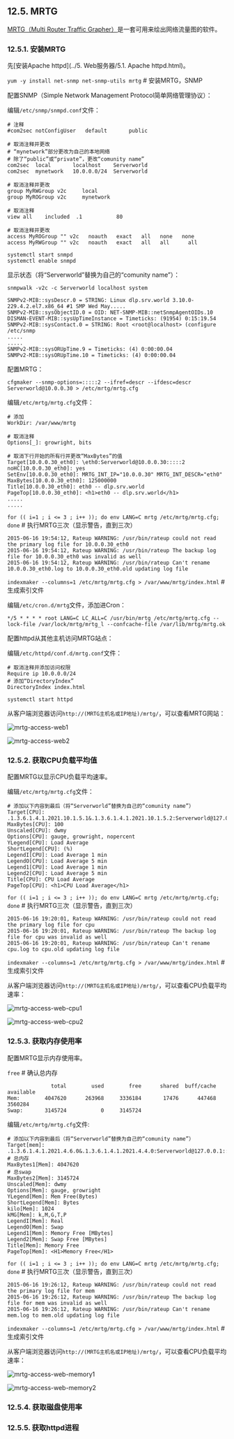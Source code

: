## 12.5. MRTG

[MRTG（Multi Router Traffic Grapher）](http://oss.oetiker.ch/mrtg/)是一套可用来绘出网络流量图的软件。

### 12.5.1. 安装MRTG

先[安装Apache httpd](../5. Web服务器/5.1. Apache httpd.html)。

`yum -y install net-snmp net-snmp-utils mrtg` # 安装MRTG，SNMP

配置SNMP（Simple Network Management Protocol简单网络管理协议）：

编辑`/etc/snmp/snmpd.conf`文件：

```
# 注释
#com2sec notConfigUser   default       public

# 取消注释并更改
# “mynetwork”部分更改为自己的本地网络
# 除了“public”或“private”，更改“comunity name”
com2sec  local       localhost    Serverworld
com2sec  mynetwork   10.0.0.0/24  Serverworld

# 取消注释并更改
group MyRWGroup v2c     local
group MyROGroup v2c     mynetwork

# 取消注释
view all    included  .1           80

# 取消注释并更改
access MyROGroup "" v2c   noauth   exact   all   none   none
access MyRWGroup "" v2c   noauth   exact   all   all      all
```

```
systemctl start snmpd
systemctl enable snmpd
```

显示状态（将“Serverworld”替换为自己的“comunity name”）：

`snmpwalk -v2c -c Serverworld localhost system`

```
SNMPv2-MIB::sysDescr.0 = STRING: Linux dlp.srv.world 3.10.0-229.4.2.el7.x86_64 #1 SMP Wed May.....
SNMPv2-MIB::sysObjectID.0 = OID: NET-SNMP-MIB::netSnmpAgentOIDs.10
DISMAN-EVENT-MIB::sysUpTimeInstance = Timeticks: (91954) 0:15:19.54
SNMPv2-MIB::sysContact.0 = STRING: Root <root@localhost> (configure /etc/snmp
.....
.....
SNMPv2-MIB::sysORUpTime.9 = Timeticks: (4) 0:00:00.04
SNMPv2-MIB::sysORUpTime.10 = Timeticks: (4) 0:00:00.04
```

配置MRTG：

`cfgmaker --snmp-options=:::::2 --ifref=descr --ifdesc=descr Serverworld@10.0.0.30 > /etc/mrtg/mrtg.cfg`

编辑`/etc/mrtg/mrtg.cfg`文件：

```
# 添加
WorkDir: /var/www/mrtg

# 取消注释
Options[_]: growright, bits

# 取消下行开始的所有行并更改“MaxBytes”的值
Target[10.0.0.30_eth0]: \eth0:Serverworld@10.0.0.30:::::2
noHC[10.0.0.30_eth0]: yes
SetEnv[10.0.0.30_eth0]: MRTG_INT_IP="10.0.0.30" MRTG_INT_DESCR="eth0"
MaxBytes[10.0.0.30_eth0]: 125000000
Title[10.0.0.30_eth0]: eth0 -- dlp.srv.world
PageTop[10.0.0.30_eth0]: <h1>eth0 -- dlp.srv.world</h1>
.....
.....
```

`for (( i=1 ; i <= 3 ; i++ )); do env LANG=C mrtg /etc/mrtg/mrtg.cfg; done` # 执行MRTG三次（显示警告，直到三次）

```
2015-06-16 19:54:12, Rateup WARNING: /usr/bin/rateup could not read the primary log file for 10.0.0.30_eth0
2015-06-16 19:54:12, Rateup WARNING: /usr/bin/rateup The backup log file for 10.0.0.30_eth0 was invalid as well
2015-06-16 19:54:12, Rateup WARNING: /usr/bin/rateup Can't rename 10.0.0.30_eth0.log to 10.0.0.30_eth0.old updating log file
```

`indexmaker --columns=1 /etc/mrtg/mrtg.cfg > /var/www/mrtg/index.html` # 生成索引文件

编辑`/etc/cron.d/mrtg`文件，添加进Cron：

```
*/5 * * * * root LANG=C LC_ALL=C /usr/bin/mrtg /etc/mrtg/mrtg.cfg --lock-file /var/lock/mrtg/mrtg_l --confcache-file /var/lib/mrtg/mrtg.ok
```

配置httpd从其他主机访问MRTG站点：

编辑`/etc/httpd/conf.d/mrtg.conf`文件：

```
# 取消注释并添加访问权限
Require ip 10.0.0.0/24
# 添加“DirectoryIndex”
DirectoryIndex index.html
```

`systemctl start httpd`

从客户端浏览器访问`http://(MRTG主机名或IP地址)/mrtg/`，可以查看MRTG网站：

![mrtg-access-web1](../Contents/mrtg-access-web1.png)

![mrtg-access-web2](../Contents/mrtg-access-web2.png)

### 12.5.2. 获取CPU负载平均值

配置MRTG以显示CPU负载平均速率。

编辑`/etc/mrtg/mrtg.cfg`文件：

```
# 添加以下内容到最后（将“Serverworld”替换为自己的“comunity name”）
Target[CPU]: .1.3.6.1.4.1.2021.10.1.5.1&.1.3.6.1.4.1.2021.10.1.5.2:Serverworld@127.0.0.1:::::2
MaxBytes[CPU]: 100
Unscaled[CPU]: dwmy
Options[CPU]: gauge, growright, nopercent
YLegend[CPU]: Load Average
ShortLegend[CPU]: (%)
LegendI[CPU]: Load Average 1 min
LegendO[CPU]: Load Average 5 min
Legend1[CPU]: Load Average 1 min
Legend2[CPU]: Load Average 5 min
Title[CPU]: CPU Load Average
PageTop[CPU]: <h1>CPU Load Average</h1>
```

`for (( i=1 ; i <= 3 ; i++ )); do env LANG=C mrtg /etc/mrtg/mrtg.cfg; done` # 执行MRTG三次（显示警告，直到三次）

```
2015-06-16 19:20:01, Rateup WARNING: /usr/bin/rateup could not read the primary log file for cpu
2015-06-16 19:20:01, Rateup WARNING: /usr/bin/rateup The backup log file for cpu was invalid as well
2015-06-16 19:20:01, Rateup WARNING: /usr/bin/rateup Can't rename cpu.log to cpu.old updating log file
```

`indexmaker --columns=1 /etc/mrtg/mrtg.cfg > /var/www/mrtg/index.html` # 生成索引文件

从客户端浏览器访问`http://(MRTG主机名或IP地址)/mrtg/`，可以查看CPU负载平均速率：

![mrtg-access-web-cpu1](../Contents/mrtg-access-web-cpu1.png)

![mrtg-access-web-cpu2](../Contents/mrtg-access-web-cpu2.png)

### 12.5.3. 获取内存使用率

配置MRTG显示内存使用率。

`free` # 确认总内存

```
              total        used        free      shared  buff/cache   available
Mem:        4047620      263968     3336184       17476      447468     3560284
Swap:       3145724           0     3145724
```

编辑`/etc/mrtg/mrtg.cfg`文件:

```
# 添加以下内容到最后（将“Serverworld”替换为自己的“comunity name”）
Target[mem]: .1.3.6.1.4.1.2021.4.6.0&.1.3.6.1.4.1.2021.4.4.0:Serverworld@127.0.0.1:::::2
# 总内存
MaxBytes1[Mem]: 4047620
# 总swap
MaxBytes2[Mem]: 3145724
Unscaled[Mem]: dwmy
Options[Mem]: gauge, growright
YLegend[Mem]: Mem Free(Bytes)
ShortLegend[Mem]: Bytes
kilo[Mem]: 1024
kMG[Mem]: k,M,G,T,P
LegendI[Mem]: Real
LegendO[Mem]: Swap
Legend1[Mem]: Memory Free [MBytes]
Legend2[Mem]: Swap Free [MBytes]
Title[Mem]: Memory Free
PageTop[Mem]: <H1>Memory Free</H1>
```

`for (( i=1 ; i <= 3 ; i++ )); do env LANG=C mrtg /etc/mrtg/mrtg.cfg; done` # 执行MRTG三次（显示警告，直到三次）

```
2015-06-16 19:26:12, Rateup WARNING: /usr/bin/rateup could not read the primary log file for mem
2015-06-16 19:26:12, Rateup WARNING: /usr/bin/rateup The backup log file for mem was invalid as well
2015-06-16 19:26:12, Rateup WARNING: /usr/bin/rateup Can't rename mem.log to mem.old updating log file
```

`indexmaker --columns=1 /etc/mrtg/mrtg.cfg > /var/www/mrtg/index.html` # 生成索引文件

从客户端浏览器访问`http://(MRTG主机名或IP地址)/mrtg/`，可以查看CPU负载平均速率：

![mrtg-access-web-memory1](../Contents/mrtg-access-web-memory1.png)

![mrtg-access-web-memory2](../Contents/mrtg-access-web-memory2.png)

### 12.5.4. 获取磁盘使用率

### 12.5.5. 获取httpd进程
